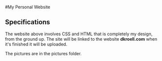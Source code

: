 #My Personal Website

Specifications
--------------

The website above involves CSS and HTML that is completely my design, from the ground up. The site will be linked to the website <b>dkroell.com</b> when it's finished it will be uploaded.

The pictures are in the pictures folder. 
